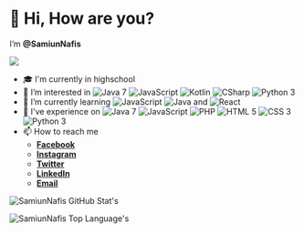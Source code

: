 # 👋 Hi, How are you?
<p> I’m <b>@SamiunNafis</b></p>

![](https://visitor-badge.glitch.me/badge?page_id=SamiunNafis)

- 🎓 I'm currently in highschool
- 👀 I’m interested in ![Java 7](https://img.shields.io/badge/Java-7-blue.svg) ![JavaScript](https://img.shields.io/badge/JavaScript-blue.svg) ![Kotlin](https://img.shields.io/badge/Kotlin-blue.svg) ![CSharp](https://img.shields.io/badge/C%23-blue.svg) ![Python 3](https://img.shields.io/badge/Python-3-blue.svg)
- 🌱 I’m currently learning ![JavaScript](https://img.shields.io/badge/JavaScript-green.svg) ![Java](https://img.shields.io/badge/Java-green.svg) and ![React](https://img.shields.io/badge/React-blue.svg)
- 🏅 I've experience on ![Java 7](https://img.shields.io/badge/Java-7-grey.svg) ![JavaScript](https://img.shields.io/badge/JavaScript-grey.svg) ![PHP](https://img.shields.io/badge/PHP-grey.svg) ![HTML 5](https://img.shields.io/badge/HTML-5-grey.svg) ![CSS 3](https://img.shields.io/badge/CSS-3-grey.svg) ![Python 3](https://img.shields.io/badge/Python-3-grey.svg) 
- 📫 How to reach me
    - [**Facebook**](https://www.facebook.com/SamiunNafis0)
    - [**Instagram**](https://instagram.com/samiunnafis)
    - [**Twitter**](https://twitter.com/samiunnafis)
    - [**LinkedIn**](https://linkedin.com/in/samiunnafis)
    - [**Email**](mailto:luea099@gmail.com)

![SamiunNafis GitHub Stat's](https://github-readme-stats.vercel.app/api?username=SamiunNafis&include_all_commits=true)

![SamiunNafis Top Language's](https://github-readme-stats.vercel.app/api/top-langs/?username=SamiunNafis)

 
<!---
SamiunNafis/SamiunNafis is a ✨ special ✨ repository because its `README.md` (this file) appears on your GitHub profile.
You can click the Preview link to take a look at your changes.
--->
